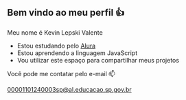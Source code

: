 ## Bem vindo ao meu perfil 👍

Meu nome é Kevin Lepski Valente

- Estou estudando pelo [Alura](https://www.alura.com.br)
- Estou aprendendo a linguagem JavaScript
- Vou utilizar este espaço para compartilhar meus projetos

Você pode me contatar pelo e-mail 📫

00001101240003sp@al.educacao.sp.gov.br
